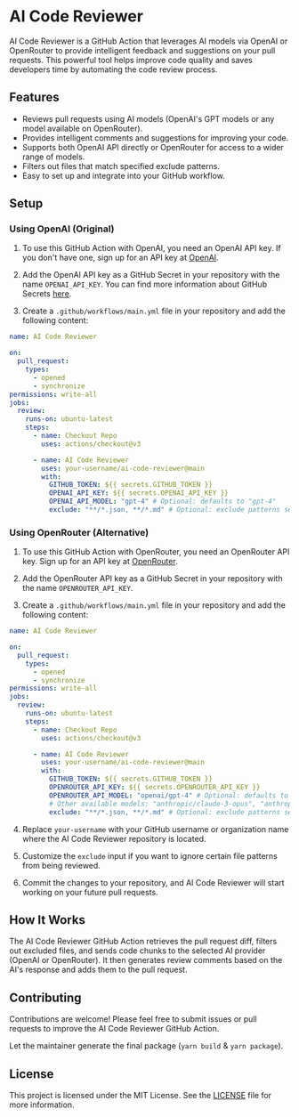 # AI Code Reviewer

AI Code Reviewer is a GitHub Action that leverages AI models via OpenAI or OpenRouter to provide intelligent feedback and suggestions on
your pull requests. This powerful tool helps improve code quality and saves developers time by automating the code
review process.

## Features

- Reviews pull requests using AI models (OpenAI's GPT models or any model available on OpenRouter).
- Provides intelligent comments and suggestions for improving your code.
- Supports both OpenAI API directly or OpenRouter for access to a wider range of models.
- Filters out files that match specified exclude patterns.
- Easy to set up and integrate into your GitHub workflow.

## Setup

### Using OpenAI (Original)

1. To use this GitHub Action with OpenAI, you need an OpenAI API key. If you don't have one, sign up for an API key
   at [OpenAI](https://beta.openai.com/signup).

2. Add the OpenAI API key as a GitHub Secret in your repository with the name `OPENAI_API_KEY`. You can find more
   information about GitHub Secrets [here](https://docs.github.com/en/actions/reference/encrypted-secrets).

3. Create a `.github/workflows/main.yml` file in your repository and add the following content:

```yaml
name: AI Code Reviewer

on:
  pull_request:
    types:
      - opened
      - synchronize
permissions: write-all
jobs:
  review:
    runs-on: ubuntu-latest
    steps:
      - name: Checkout Repo
        uses: actions/checkout@v3

      - name: AI Code Reviewer
        uses: your-username/ai-code-reviewer@main
        with:
          GITHUB_TOKEN: ${{ secrets.GITHUB_TOKEN }}
          OPENAI_API_KEY: ${{ secrets.OPENAI_API_KEY }}
          OPENAI_API_MODEL: "gpt-4" # Optional: defaults to "gpt-4"
          exclude: "**/*.json, **/*.md" # Optional: exclude patterns separated by commas
```

### Using OpenRouter (Alternative)

1. To use this GitHub Action with OpenRouter, you need an OpenRouter API key. Sign up for an API key
   at [OpenRouter](https://openrouter.ai/).

2. Add the OpenRouter API key as a GitHub Secret in your repository with the name `OPENROUTER_API_KEY`.

3. Create a `.github/workflows/main.yml` file in your repository and add the following content:

```yaml
name: AI Code Reviewer

on:
  pull_request:
    types:
      - opened
      - synchronize
permissions: write-all
jobs:
  review:
    runs-on: ubuntu-latest
    steps:
      - name: Checkout Repo
        uses: actions/checkout@v3

      - name: AI Code Reviewer
        uses: your-username/ai-code-reviewer@main
        with:
          GITHUB_TOKEN: ${{ secrets.GITHUB_TOKEN }}
          OPENROUTER_API_KEY: ${{ secrets.OPENROUTER_API_KEY }}
          OPENROUTER_API_MODEL: "openai/gpt-4" # Optional: defaults to "openai/gpt-4"
          # Other available models: "anthropic/claude-3-opus", "anthropic/claude-3-sonnet", "google/gemini-1.0-pro", etc.
          exclude: "**/*.json, **/*.md" # Optional: exclude patterns separated by commas
```

4. Replace `your-username` with your GitHub username or organization name where the AI Code Reviewer repository is
   located.

5. Customize the `exclude` input if you want to ignore certain file patterns from being reviewed.

6. Commit the changes to your repository, and AI Code Reviewer will start working on your future pull requests.

## How It Works

The AI Code Reviewer GitHub Action retrieves the pull request diff, filters out excluded files, and sends code chunks to
the selected AI provider (OpenAI or OpenRouter). It then generates review comments based on the AI's response and adds them to the pull request.

## Contributing

Contributions are welcome! Please feel free to submit issues or pull requests to improve the AI Code Reviewer GitHub
Action.

Let the maintainer generate the final package (`yarn build` & `yarn package`).

## License

This project is licensed under the MIT License. See the [LICENSE](LICENSE) file for more information.
